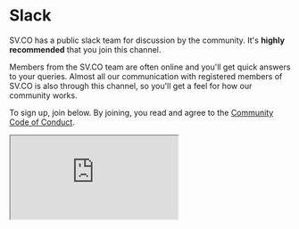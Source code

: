 # Slack

SV.CO has a public slack team for discussion by the community. It's **highly recommended** that you join this channel.

Members from the SV.CO team are often online and you'll get quick answers to your queries. Almost all our communication with registered members of SV.CO is also through this channel, so you'll get a feel for how our community works.

To sign up, join below. By joining, you read and agree to the [Community Code of Conduct](8-code-of-conduct.md).

<iframe class="slack" 
  src="https://svlabs-public.herokuapp.com" 
  scrolling="no" 
  seamless="seamless" />